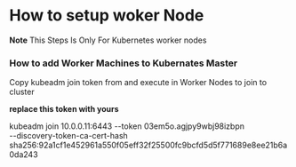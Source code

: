 # How to setup woker Node 

**Note** This Steps Is Only For Kubernetes worker nodes

### How to add Worker Machines to Kubernates Master

Copy kubeadm join token from and execute in Worker Nodes to join to cluster

**replace this token with yours**

kubeadm join 10.0.0.11:6443 --token 03em5o.agjpy9wbj98izbpn \
        --discovery-token-ca-cert-hash sha256:92a1cf1e452961a550f05eff32f25500fc9bcfd5d5f771689e8ee21b6a0da243


